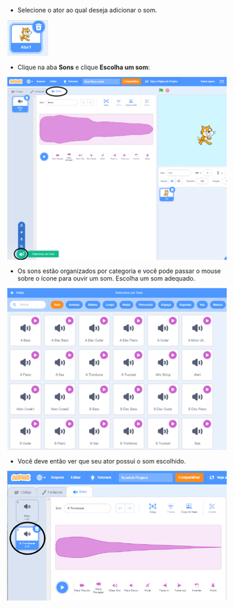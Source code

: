 + Selecione o ator ao qual deseja adicionar o som.

![ator](images/sprite-select.png)

+ Clique na aba **Sons** e clique **Escolha um som**:

![sons e escolha um som destacado](images/import-sound.png)

+ Os sons estão organizados por categoria e você pode passar o mouse sobre o ícone para ouvir um som. Escolha um som adequado.

![menu de sons](images/choose-sound.png)

+ Você deve então ver que seu ator possui o som escolhido.

![novo som exibido contra o sprite](images/sound-imported.png)